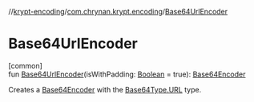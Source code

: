 //[krypt-encoding](../../index.md)/[com.chrynan.krypt.encoding](index.md)/[Base64UrlEncoder](-base64-url-encoder.md)

# Base64UrlEncoder

[common]\
fun [Base64UrlEncoder](-base64-url-encoder.md)(isWithPadding: [Boolean](https://kotlinlang.org/api/latest/jvm/stdlib/kotlin/-boolean/index.html) = true): [Base64Encoder](-base64-encoder/index.md)

Creates a [Base64Encoder](-base64-encoder/index.md) with the [Base64Type.URL](-base64-type/-u-r-l/index.md) type.
